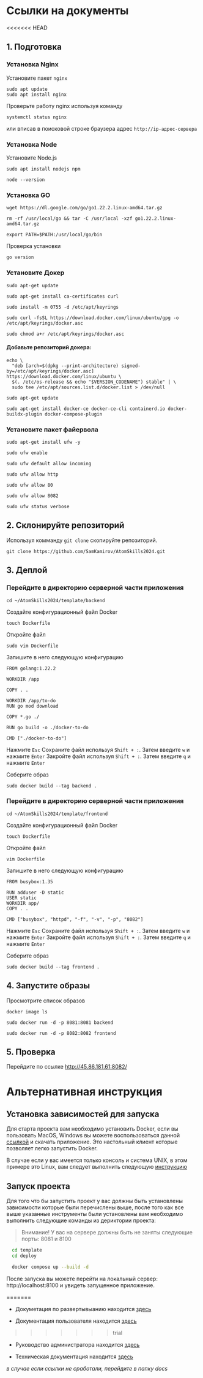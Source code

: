 # Ссылки на документы

<<<<<<< HEAD
## 1. Подготовка

### Установка Nginx
Установите пакет `nginx`

```
sudo apt update
sudo apt install nginx
```

Проверьте работу nginx используя команду

```
systemctl status nginx
```

или вписав в поисковой строке браузера адрес `http://ip-адрес-сервера`

### Установка Node

Установите Node.js

```
sudo apt install nodejs npm

node --version
```

### Установка GO

```
wget https://dl.google.com/go/go1.22.2.linux-amd64.tar.gz
```

```
rm -rf /usr/local/go && tar -C /usr/local -xzf go1.22.2.linux-amd64.tar.gz
```

```
export PATH=$PATH:/usr/local/go/bin
```

Проверка установки

```
go version
```


### Установите Докер

```
sudo apt-get update
```

```
sudo apt-get install ca-certificates curl
```

```
sudo install -m 0755 -d /etc/apt/keyrings
```

```
sudo curl -fsSL https://download.docker.com/linux/ubuntu/gpg -o /etc/apt/keyrings/docker.asc
```

```
sudo chmod a+r /etc/apt/keyrings/docker.asc
```

#### Добавьте репозиторий докера:
```
echo \
  "deb [arch=$(dpkg --print-architecture) signed-by=/etc/apt/keyrings/docker.asc] https://download.docker.com/linux/ubuntu \
  $(. /etc/os-release && echo "$VERSION_CODENAME") stable" | \
  sudo tee /etc/apt/sources.list.d/docker.list > /dev/null
```

```
sudo apt-get update
```

```
sudo apt-get install docker-ce docker-ce-cli containerd.io docker-buildx-plugin docker-compose-plugin
```

### Установите пакет файервола

```
sudo apt-get install ufw -y 
```

```
sudo ufw enable 
```

```
sudo ufw default allow incoming 
```

```
sudo ufw allow http 
```

```
sudo ufw allow 80 
```

```
sudo ufw allow 8082
```

```
sudo ufw status verbose
```


## 2. Склонируйте репозиторий

Используя комманду `git clone` скопируйте репозиторий.

```
git clone https://github.com/SamKamirov/AtomSkills2024.git
```

## 3. Деплой

### Перейдите в директорию серверной части приложения

```
cd ~/AtomSkills2024/template/backend
```

Создайте конфигурационный файл Docker

```
touch Dockerfile
```

Откройте файл

```
sudo vim Dockerfile
```

Запишите в него следующую конфигурацию

```
FROM golang:1.22.2

WORKDIR /app

COPY . .
 
WORKDIR /app/to-do
RUN go mod download

COPY *.go ./

RUN go build -o ./docker-to-do

CMD ["./docker-to-do"]
```

Нажмите `Esc`
Сохраните файл используя `Shift + :`. Затем введите `w` и нажмите `Enter`
Закройте файл используя `Shift + :`. Затем введите `q` и нажмите `Enter`

Соберите образ

```
sudo docker build --tag backend .
```

### Перейдите в директорию серверной части приложения

```
cd ~/AtomSkills2024/template/frontend
```

Создайте конфигурационный файл Docker

```
touch Dockerfile
```

Откройте файл

```
vim Dockerfile
```

Запишите в него следующую конфигурацию

```
FROM busybox:1.35

RUN adduser -D static
USER static
WORKDIR app/
COPY . .

CMD ["busybox", "httpd", "-f", "-v", "-p", "8082"]
```

Нажмите `Esc`
Сохраните файл используя `Shift + :`. Затем введите `w` и нажмите `Enter`
Закройте файл используя `Shift + :`. Затем введите `q` и нажмите `Enter`

Соберите образ

```
sudo docker build --tag frontend .
```

## 4. Запустите образы

Просмотрите список образов

```
docker image ls
```

```
sudo docker run -d -p 8081:8081 backend
```

```
sudo docker run -d -p 8082:8082 frontend
```

## 5. Проверка

Перейдите по ссылке http://45.86.181.61:8082/

# Альтернативная инструкция

## Установка зависимостей для запуска
Для старта проекта вам необходимо установить Docker, если вы пользовать MacOS, Windows вы можете воспользоваться данной [ссылкой](https://www.docker.com/products/docker-desktop/) и скачать приложение. Это настольный клиент которые позволяет легко запустить Docker.

В случае если у вас имеется только консоль и система UNIX, в этом примере это Linux, вам следует выполнить следующую [инструкцию](#установите-докер)

## Запуск проекта

Для того что бы запустить проект у вас должны быть установлены зависимости которые были перечислены выше, после того как все выше указанные инструменты были установлены вам необходимо выполнить следующие команды из дериктории проекта:

> Внимание!
У вас на сервере должны быть не заняты следующие порты: 8081 и 8100

```bash
  cd template
  cd deploy

  docker compose up --build -d
```

После запуска вы можете перейти на локальный сервер: http://localhost:8100 и увидеть запущенное приложение.




=======
- Докуметация по развертывыанию находится [здесь](./docs/Инструкция%20по%20развертыванию.md)

- Документация пользователя находится [здесь](./docs/Инструкция%20пользователя.md)
>>>>>>> trial

- Руководство администратора находится [здесь](./docs/Руководство%20администратора.md)

- Техническая документация находится [здесь](./docs/Техническая%20документация.md)

*в случае если ссылки не сработали, перейдите в папку docs*